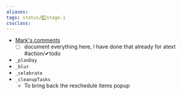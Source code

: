 ```yaml
---
aliases: 
tags: status/1️⃣stage-1 
cssclass: 
---
```


- [Mark's comments](https://www.facebook.com/groups/1927874704161821/permalink/3017920678490546/)
	- [ ] document everything here, I have done that already for atext #action/✔todo 
-   `_planDay`
-   `_blur`
-   `_celebrate`
-   `_cleanupTasks`
	-   To bring back the reschedule items popup